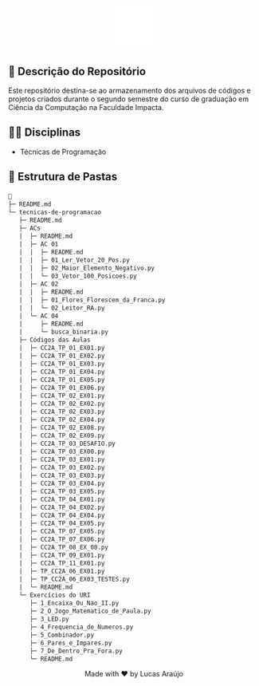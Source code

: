 <h1 align="center">
    <img alt="Impacta Logo" height="80" title="Azure Logo" src="../.github/impacta-logo.png">
</h1>

## 📝 Descrição do Repositório

Este repositório destina-se ao armazenamento dos arquivos de códigos e projetos criados durante o segundo semestre do curso de graduação em Ciência da Computação na Faculdade Impacta.

## 👨‍🏫 Disciplinas

- Técnicas de Programação

## 📁 Estrutura de Pastas

```
📁
├─ README.md
└─ tecnicas-de-programacao
   ├─ README.md
   ├─ ACs
   |  ├─ README.md
   |  ├─ AC 01
   |  |  ├─ README.md
   |  |  ├─ 01_Ler_Vetor_20_Pos.py
   |  |  ├─ 02_Maior_Elemento_Negativo.py
   |  |  └─ 03_Vetor_100_Posicoes.py
   |  ├─ AC 02
   |  |  ├─ README.md
   |  |  ├─ 01_Flores_Florescem_da_Franca.py
   |  |  └─ 02_Leitor_RA.py
   |  └─ AC 04
   |     ├─ README.md
   |     └─ busca_binaria.py
   ├─ Códigos das Aulas
   |  ├─ CC2A_TP_01_EX01.py
   |  ├─ CC2A_TP_01_EX02.py
   |  ├─ CC2A_TP_01_EX03.py
   |  ├─ CC2A_TP_01_EX04.py
   |  ├─ CC2A_TP_01_EX05.py
   |  ├─ CC2A_TP_01_EX06.py
   |  ├─ CC2A_TP_02_EX01.py
   |  ├─ CC2A_TP_02_EX02.py
   |  ├─ CC2A_TP_02_EX03.py
   |  ├─ CC2A_TP_02_EX04.py
   |  ├─ CC2A_TP_02_EX08.py
   |  ├─ CC2A_TP_02_EX09.py
   |  ├─ CC2A_TP_03_DESAFIO.py
   |  ├─ CC2A_TP_03_EX00.py
   |  ├─ CC2A_TP_03_EX01.py
   |  ├─ CC2A_TP_03_EX02.py
   |  ├─ CC2A_TP_03_EX03.py
   |  ├─ CC2A_TP_03_EX04.py
   |  ├─ CC2A_TP_03_EX05.py
   |  ├─ CC2A_TP_04_EX01.py
   |  ├─ CC2A_TP_04_EX02.py
   |  ├─ CC2A_TP_04_EX04.py
   |  ├─ CC2A_TP_04_EX05.py
   |  ├─ CC2A_TP_07_EX05.py
   |  ├─ CC2A_TP_07_EX06.py
   |  ├─ CC2A_TP_08_EX_08.py
   |  ├─ CC2A_TP_09_EX01.py
   |  ├─ CC2A_TP_11_EX01.py
   |  ├─ TP_CC2A_06_EX01.py
   |  ├─ TP_CC2A_06_EX03_TESTES.py
   |  └─ README.md
   └─ Exercícios do URI
      ├─ 1_Encaixa_Ou_Nao_II.py
      ├─ 2_O_Jogo_Matematico_de_Paula.py
      ├─ 3_LED.py
      ├─ 4_Frequencia_de_Numeros.py
      ├─ 5_Combinador.py
      ├─ 6_Pares_e_Impares.py
      ├─ 7_De_Dentro_Pra_Fora.py
      └─ README.md
```

<div align="center">
  <p>Made with ❤ by Lucas Araújo</p>
</div>